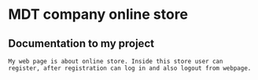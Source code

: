 # MDT company online store
## Documentation to my project
	My web page is about online store. Inside this store user can register, after registration can log in and also logout from webpage.
